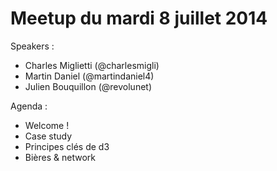 Meetup du mardi 8 juillet 2014
============

Speakers : 

- Charles Miglietti (@charlesmigli)
- Martin Daniel (@martindaniel4)
- Julien Bouquillon (@revolunet)

Agenda :

- Welcome !
- Case study
- Principes clés de d3
- Bières & network
